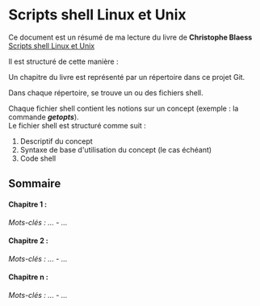 # Scripts shell Linux et Unix
Ce document est un résumé de ma lecture du livre de **Christophe Blaess**  
[Scripts shell Linux et Unix]([https://example.com](https://www.blaess.fr/christophe/livres/scripts-shell-linux-et-unix/))

Il est structuré de cette manière :  

Un  chapitre du livre est représenté par un répertoire dans ce projet Git.  

Dans chaque répertoire, se trouve un ou des fichiers shell. 

Chaque fichier shell contient les notions sur un concept (exemple : la commande ***getopts***).  
Le fichier shell est structuré comme suit :  

1. Descriptif du concept
2. Syntaxe de base d'utilisation du concept (le cas échéant)
3. Code shell

## Sommaire

#### Chapitre 1 :  
*Mots-clés : ... - ...*

#### Chapitre 2 :  
*Mots-clés : ... - ...*  

#### Chapitre n :
*Mots-clés : ... - ...*  

